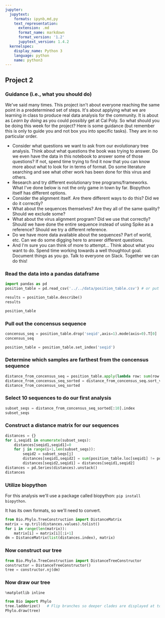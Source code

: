 ```yaml
---
jupyter:
  jupytext:
    formats: ipynb,md,py
    text_representation:
      extension: .md
      format_name: markdown
      format_version: '1.2'
      jupytext_version: 1.4.2
  kernelspec:
    display_name: Python 3
    language: python
    name: python3
---
```


## Project 2


### Guidance (i.e., what you should do)
We've said many times. This project isn't about everyone reaching the same point in a predetermined set of steps. It's about applying what we are learning in class to produce real data analysis for the community. It is about as *Learn by doing* as you could possibly get at Cal Poly. So what should you be doing this week for the project? Here is some guidance (but remember this is only to guide you and not box you into specific tasks). They are in no particular order. 
* Consider what questions we want to ask from our evolutionary tree analysis. Think about what questions the book was trying to answer. Do we even have the data in this notebook to answer some of those questions? If not, spend time trying to find it now that you can know more about what to look for in terms of format. Do some literature searching and see what other work has been done for this virus and others.
* Research and try different evolutionary tree programs/frameworks. What I've done below is not the only game in town by far. Biopython itself has different options.
* Consider the alignment itself. Are there different ways to do this? Did we do it correctly?
* What about the sequences themselves? Are they all of the same quality? Should we exclude some?
* What about the virus alignment program? Did we use that correctly? Should we have done the entire sequence instead of using Spike as a reference? Should we try a different reference. 
* Do we have more data available about the sequences? Part of world, etc. Can we do some digging here to answer different questions.
* And I'm sure you can think of more to attempt... Think about what you want to do. Spend time working towards a well thoughtout goal. Document things as you go. Talk to everyone on Slack. Together we can do this!


### Read the data into a pandas dataframe

```python
import pandas as pd
position_table = pd.read_csv('../../data/position_table.csv') # or put in the path to csc-448-project/data/position_table.csv
```

```python
results = position_table.describe()
results
```

```python
position_table
```

### Pull out the concensus sequence

```python
concensus_seq = position_table.drop('seqid',axis=1).mode(axis=0).T[0]
concensus_seq
```

```python
position_table = position_table.set_index('seqid')
```

### Determine which samples are farthest from the concensus sequence

```python
distance_from_concensus_seq = position_table.apply(lambda row: sum(row != concensus_seq),axis=1)
distance_from_concensus_seq_sorted = distance_from_concensus_seq.sort_values(ascending=False)
distance_from_concensus_seq_sorted
```

### Select 10 sequences to do our first analysis

```python
subset_seqs = distance_from_concensus_seq_sorted[:10].index
subset_seqs
```

### Construct a distance matrix for our sequences

```python
distances = {}
for i,seqid1 in enumerate(subset_seqs):
    distances[seqid1,seqid1]=0
    for j in range(i+1,len(subset_seqs)):
        seqid2 = subset_seqs[j]
        distances[seqid1,seqid2] = sum(position_table.loc[seqid1] != position_table.loc[seqid2])
        distances[seqid2,seqid1] = distances[seqid1,seqid2]
distances = pd.Series(distances).unstack()
distances
```

### Utilize biopython
For this analysis we'll use a package called biopython: ``pip install biopython``. 

It has its own formats, so we'll need to convert.

```python
from Bio.Phylo.TreeConstruction import DistanceMatrix
matrix = np.tril(distances.values).tolist()
for i in range(len(matrix)):
    matrix[i] = matrix[i][:i+1]
dm = DistanceMatrix(list(distances.index), matrix)
```

### Now construct our tree

```python
from Bio.Phylo.TreeConstruction import DistanceTreeConstructor
constructor = DistanceTreeConstructor()
tree = constructor.nj(dm)
```

### Now draw our tree

```python
%matplotlib inline

from Bio import Phylo
tree.ladderize()   # Flip branches so deeper clades are displayed at top
Phylo.draw(tree)
```
